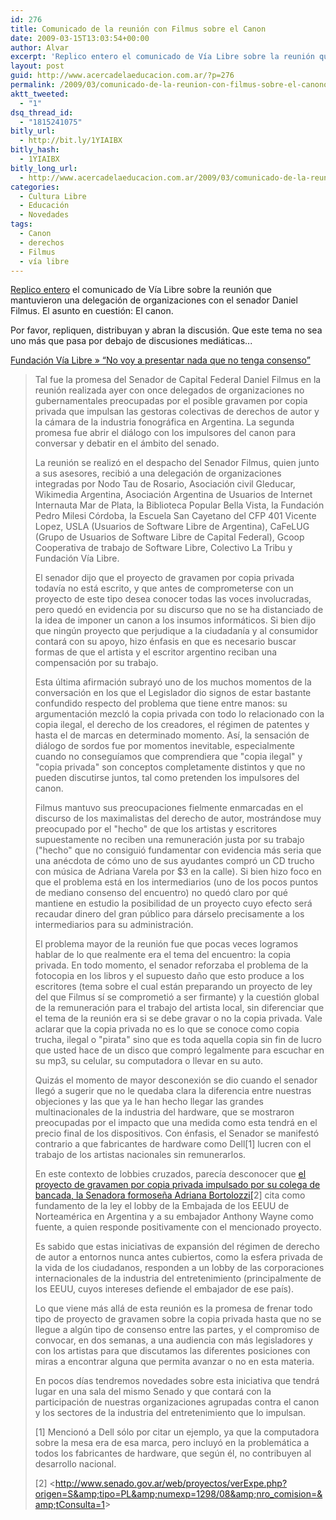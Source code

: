 ```yaml
---
id: 276
title: Comunicado de la reunión con Filmus sobre el Canon
date: 2009-03-15T13:03:54+00:00
author: Alvar
excerpt: 'Replico entero el comunicado de Vía Libre sobre la reunión que mantuvieron una delegación de organizaciones con el senador Daniel Filmus. El asunto en cuestión: El canon.'
layout: post
guid: http://www.acercadelaeducacion.com.ar/?p=276
permalink: /2009/03/comunicado-de-la-reunion-con-filmus-sobre-el-canono/
aktt_tweeted:
  - "1"
dsq_thread_id:
  - "1815241075"
bitly_url:
  - http://bit.ly/1YIAIBX
bitly_hash:
  - 1YIAIBX
bitly_long_url:
  - http://www.acercadelaeducacion.com.ar/2009/03/comunicado-de-la-reunion-con-filmus-sobre-el-canono/
categories:
  - Cultura Libre
  - Educación
  - Novedades
tags:
  - Canon
  - derechos
  - Filmus
  - vía libre
---
```

<a href="http://www.vialibre.org.ar/2009/03/14/no-voy-a-presentar-nada-que-no-tenga-consenso/trackback/" target="_blank">Replico entero</a> el comunicado de Vía Libre sobre la reunión que mantuvieron una delegación de organizaciones con el senador Daniel Filmus. El asunto en cuestión: El canon.

Por favor, repliquen, distribuyan y abran la discusión. Que este tema no sea uno más que pasa por debajo de discusiones mediáticas...

<a href="http://www.vialibre.org.ar/2009/03/14/no-voy-a-presentar-nada-que-no-tenga-consenso/">Fundación Vía Libre » “No voy a presentar nada que no tenga consenso”</a>
<blockquote>Tal fue la promesa del Senador de Capital Federal Daniel Filmus en la reunión realizada ayer con once delegados de organizaciones no gubernamentales preocupadas por el posible gravamen por copia privada que impulsan las gestoras colectivas de derechos de autor y la cámara de la industria fonográfica en Argentina.  La segunda promesa fue abrir el diálogo con los impulsores del canon para conversar y debatir en el ámbito del senado.

La reunión se realizó en el despacho del Senador Filmus, quien junto a sus asesores, recibió a una delegación de organizaciones integradas por Nodo Tau de Rosario, Asociación civil Gleducar, Wikimedia Argentina, Asociación Argentina de Usuarios de Internet Internauta Mar de Plata, la Biblioteca Popular Bella Vista, la Fundación Pedro Milesi Córdoba, la Escuela San Cayetano del CFP 401 Vicente Lopez, USLA (Usuarios de Software Libre de Argentina), CaFeLUG (Grupo de Usuarios de Software Libre de Capital Federal), Gcoop Cooperativa de trabajo de Software Libre, Colectivo La Tribu y Fundación Vía Libre.

El senador dijo que el proyecto de gravamen por copia privada todavía no está escrito, y que antes de comprometerse con un proyecto de este tipo desea conocer todas las voces involucradas, pero quedó en evidencia por su discurso que no se ha distanciado de la idea de imponer un canon a los insumos informáticos. Si bien dijo que ningún proyecto que perjudique a la ciudadanía y al consumidor contará con su apoyo, hizo énfasis en que es necesario buscar formas de que el artista y el escritor argentino reciban una compensación por su trabajo.

Esta última afirmación subrayó uno de los muchos momentos de la conversación en los que el Legislador dio signos de estar bastante confundido respecto del problema que tiene entre manos: su argumentación mezcló la copia privada con todo lo relacionado con la copia ilegal, el derecho de los creadores, el régimen de patentes y hasta el de marcas en determinado momento. Así, la sensación de diálogo de sordos fue por momentos inevitable, especialmente cuando no conseguíamos que comprendiera que "copia ilegal" y "copia privada" son conceptos completamente distintos y que no pueden discutirse juntos, tal como pretenden los impulsores del canon.

Filmus mantuvo sus preocupaciones fielmente enmarcadas en el discurso de los maximalistas del derecho de autor, mostrándose muy preocupado por el "hecho" de que los artistas y escritores supuestamente no reciben una remuneración justa por su trabajo ("hecho" que no consiguió fundamentar con evidencia más seria que una anécdota de cómo uno de sus ayudantes compró un CD trucho con música de Adriana Varela por $3 en la calle). Si bien hizo foco en que el problema está en los intermediarios (uno de los pocos puntos de mediano consenso del encuentro) no quedó claro por qué mantiene en estudio la posibilidad de un proyecto cuyo efecto será recaudar dinero del gran público para dárselo precisamente a los intermediarios para su administración.

El problema mayor de la reunión fue que pocas veces logramos hablar de lo que realmente era el tema del encuentro: la copia privada. En todo momento, el senador reforzaba el problema de la fotocopia en los libros y el supuesto daño que esto produce a los escritores (tema sobre el cual están preparando un proyecto de ley del que Filmus sí se comprometió a ser firmante) y la cuestión global de la remuneración para el trabajo del artista local, sin diferenciar que el tema de la reunión era si se debe gravar o no la copia privada. Vale aclarar que la copia privada no es lo que se conoce como copia trucha, ilegal o "pirata" sino que es toda aquella copia sin fin de lucro que usted hace de un disco que compró legalmente para escuchar en su mp3, su celular, su computadora o llevar en su auto.

Quizás el momento de mayor desconexión se dio cuando el senador llegó a sugerir que no le quedaba clara la diferencia entre nuestras objeciones y las que ya le han hecho llegar las grandes multinacionales de la industria del hardware, que se mostraron preocupadas por el impacto que una medida como esta tendrá en el precio final de los dispositivos. Con énfasis, el Senador se manifestó contrario a que fabricantes de hardware como Dell[1] lucren con el trabajo de los artistas nacionales sin remunerarlos.

En este contexto de lobbies cruzados, parecía desconocer que <a href="http://www.senado.gov.ar/web/proyectos/verExpe.php?origen=S&amp;tipo=PL&amp;numexp=1298/08&amp;nro_comision=&amp;tConsulta=1">el proyecto de gravamen por copia privada impulsado por su colega de bancada, la Senadora formoseña Adriana Bortolozzi[</a>2] cita como fundamento de la ley el lobby de la Embajada de los EEUU de Norteamérica en Argentina y a su embajador Anthony Wayne como fuente, a quien responde positivamente con el mencionado proyecto.

Es sabido que estas iniciativas de expansión del régimen de derecho de autor a entornos nunca antes cubiertos, como la esfera privada de la vida de los ciudadanos, responden a un lobby de las corporaciones internacionales de la industria del entretenimiento (principalmente de los EEUU, cuyos intereses defiende el embajador de ese país).

Lo que viene más allá de esta reunión es la promesa de frenar todo tipo de proyecto de gravamen sobre la copia privada hasta que no se llegue a algún tipo de consenso entre las partes, y el compromiso de convocar, en dos semanas, a una audiencia con más legisladores y con los artistas para que discutamos las diferentes posiciones con miras a encontrar alguna que permita avanzar o no en esta materia.

En pocos días tendremos novedades sobre esta iniciativa que tendrá lugar en una sala del mismo Senado y que contará con la participación de nuestras organizaciones agrupadas contra el canon y los sectores de la industria del entretenimiento que lo impulsan.

[1] Mencionó a Dell sólo por citar un ejemplo, ya que la computadora sobre la mesa era de esa marca, pero incluyó en la problemática a todos los fabricantes de hardware, que según él, no contribuyen al desarrollo nacional.

[2] &lt;<a href="http://www.senado.gov.ar/web/proyectos/verExpe.php?origen=S&amp;tipo=PL&amp;numexp=1298/08&amp;nro_comision=&amp;tConsulta=1">http://www.senado.gov.ar/web/proyectos/verExpe.php?origen=S&amp;tipo=PL&amp;numexp=1298/08&amp;nro_comision=&amp;tConsulta=1</a>&gt;</blockquote>
<div class="zemanta-pixie"><img class="zemanta-pixie-img" src="http://img.zemanta.com/pixy.gif?x-id=1fd4e713-5b01-4864-a9f7-05fae93d72d1" alt="" /></div>